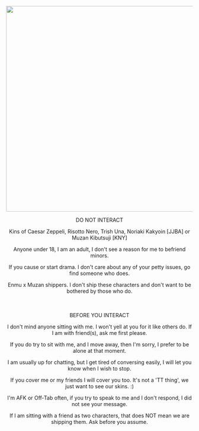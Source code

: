 <p align="center"> <img src="https://pbs.twimg.com/media/FpmR9yPaYAEJyDe?format=jpg&name=large" width="555" >


<p align="center"> DO NOT INTERACT
<p align="center"> Kins of Caesar Zeppeli, Risotto Nero, Trish Una, Noriaki Kakyoin [JJBA] or Muzan Kibutsuji [KNY]
<p align="center"> Anyone under 18, I am an adult, I don't see a reason for me to befriend minors.
<p align="center"> If you cause or start drama. I don't care about any of your petty issues, go find someone who does.
<p align="center"> Enmu x Muzan shippers. I don't ship these characters and don't want to be bothered by those who do.

<p align="center"> ㅤㅤ

<p align="center"> BEFORE YOU INTERACT
<p align="center"> I don't mind anyone sitting with me. I won't yell at you for it like others do. If I am with friend(s), ask me first please.
<p align="center"> If you do try to sit with me, and I move away, then I'm sorry, I prefer to be alone at that moment.
<p align="center"> I am usually up for chatting, but I get tired of conversing easily, I will let you know when I wish to stop.
<p align="center"> If you cover me or my friends I will cover you too. It's not a 'TT thing', we just want to see our skins. :)
<p align="center"> I'm AFK or Off-Tab often, if you try to speak to me and I don't respond, I did not see your message.
<p align="center"> If I am sitting with a friend as two characters, that does NOT mean we are shipping them. Ask before you assume.
